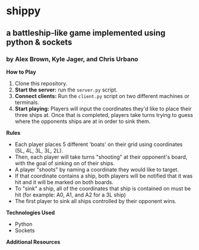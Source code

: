 # shippy
## a battleship-like game implemented using python & sockets
### by Alex Brown, Kyle Jager, and Chris Urbano
**How to Play**
1. Clone this repository.
2. **Start the server:** run the `server.py` script.
3. **Connect clients:** Run the `client.py` script on two different machines or terminals.
4. **Start playing:** Players will input the coordinates they'd like to place their three ships at. Once that is completed, players take turns trying to guess where the opponents ships are at in order to sink them.

**Rules**
* Each player places 5 different 'boats' on their grid using coordinates (5L, 4L, 3L, 3L, 2L).
* Then, each player will take turns "shooting" at their opponent's board, with the goal of sinking on of their ships.
* A player "shoots" by naming a coordinate they would like to target.
* If that coordinate contains a ship, both players will be notified that it was hit and it will be marked on both boards.
* To "sink" a ship, all of the coordinates that ship is contained on must be hit (for example: A0, A1, and A2 for a 3L ship)
* The first player to sink all ships controlled by their opponent wins.

**Technologies Used**
* Python
* Sockets

**Additional Resources**
